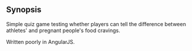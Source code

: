 ## Synopsis

Simple quiz game testing whether players can tell the difference between athletes' and pregnant people's food cravings.

Written poorly in AngularJS.